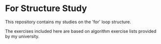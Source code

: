 # For Structure Study
This repository contains my studies on the 'for' loop structure.

The exercises included here are based on algorithm exercise lists provided by my university.